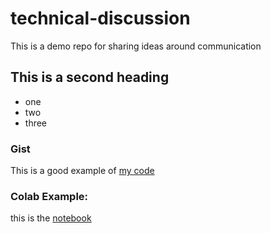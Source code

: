 # technical-discussion
This is a demo repo for sharing ideas around communication

## This is a second heading
* one
* two
* three

### Gist
This is a good example of [my code](https://gist.github.com/quydau/a144f693f4b6e004f408182c25bef559)

### Colab Example:

this is the [notebook](https://github.com/quydau/technical-discussion/blob/main/technical_docs.ipynb)
